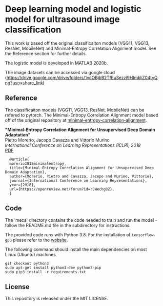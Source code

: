 # Deep learning model and logistic model for ultrasound image classification

This work is based off the original classificaiton models (VGG11, VGG13, ResNet, MobileNet) and Minimal-Entropy Correlation Alignment model. See the Reference
section for further details.

The logistic model is developed in MATLAB 2020b.

The image datasets can be accessed via google cloud (https://drive.google.com/drive/folders/1vcOBjbB2TfEuSezzj9HImkliZ04tyQng?usp=share_link)

## Reference
The classificaiton models (VGG11, VGG13, ResNet, MobileNet) can be refered to pytorch.
The Minimal-Entropy Correlation Alignment model based off of the original repository at
[minimal-entropy-correlation-alignment](https://github.com/pmorerio/minimal-entropy-correlation-alignment).

**"Minimal-Entropy Correlation Alignment for Unsupervised Deep Domain Adaptation"**  
Pietro Morerio, Jacopo Cavazza and Vittorio Murino  
*International Conference on Learning Representations (ICLR), 2018*  
[PDF](https://openreview.net/forum?id=rJWechg0Z)

      @article{
      morerio2018minimalentropy,
      title={Minimal-Entropy Correlation Alignment for Unsupervised Deep Domain Adaptation},
      author={Morerio, Pietro and Cavazza, Jacopo and Murino, Vittorio},
      journal={International Conference on Learning Representations},
      year={2018},
      url={https://openreview.net/forum?id=rJWechg0Z},
      }

## Code
The 'meca' directory contains the code needed to train and run the model - follow the README.md file in the subdirectory for instructions.

The provided code runs with Python 3.8. For the installation of ``tensorflow-gpu`` please refer to the [website](http://www.tensorflow.org/install/).

The following command should install the main dependencies on most Linux (Ubuntu) machines

```
git checkout python3
sudo apt-get install python3-dev python3-pip
sudo pip3 install -r requirements.txt
```

## License
This repository is released under the MIT LICENSE.
